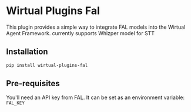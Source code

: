 # Wirtual Plugins Fal

This plugin provides a simple way to integrate FAL models into the Wirtual Agent Framework. currently supports Whizper model for STT

## Installation

```bash
pip install wirtual-plugins-fal
```

## Pre-requisites

You'll need an API key from FAL. It can be set as an environment variable: `FAL_KEY`
